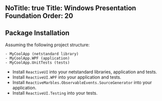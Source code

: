 NoTitle: true
Title: Windows Presentation Foundation
Order: 20
---

## Package Installation

Assuming the following project structure:

```
- MyCoolApp (netstandard library)
- MyCoolApp.WPF (application)
- MyCoolApp.UnitTests (tests)
```

* Install `ReactiveUI` into your netstandard libraries, application and tests.
* Install `ReactiveUI.WPF` into your application and tests.
* Install `ReactiveMarbles.ObservableEvents.SourceGenerator` into your application.
* Install `ReactiveUI.Testing` into your tests.

